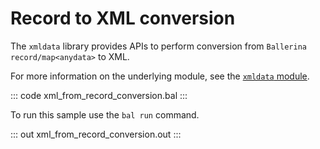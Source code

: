 # Record to XML conversion

The `xmldata` library provides APIs to perform conversion from `Ballerina record/map<anydata>` to XML.

For more information on the underlying module, see the [`xmldata` module](https://lib.ballerina.io/ballerina/xmldata/latest/).

::: code xml_from_record_conversion.bal :::

To run this sample use the `bal run` command.

::: out xml_from_record_conversion.out :::
